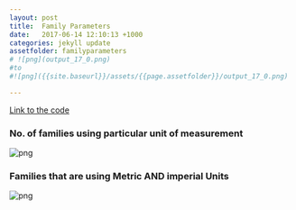 ```yaml
---
layout: post
title:  Family Parameters
date:   2017-06-14 12:10:13 +1000
categories: jekyll update
assetfolder: familyparameters
# ![png](output_17_0.png)
#to
#![png]({{site.baseurl}}/assets/{{page.assetfolder}}/output_17_0.png)

---
```


[Link to the code][familyParametersCode]

### No. of families using particular unit of measurement

![png]({{site.baseurl}}/assets/{{page.assetfolder}}/allParameters.png)

### Families that are using Metric AND imperial Units

![png]({{site.baseurl}}/assets/{{page.assetfolder}}/spVsNonSp.png)

[familyParametersCode]: https://github.com/annisarivera/mastercontent/blob/master/working/Master%20Content%20-%20FamilyParameters.ipynb
